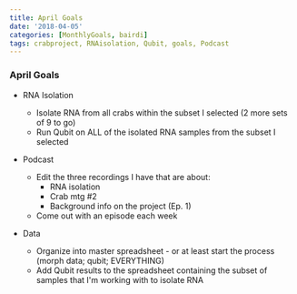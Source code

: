 ```yaml
---
title: April Goals
date: '2018-04-05'
categories: [MonthlyGoals, bairdi]
tags: crabproject, RNAisolation, Qubit, goals, Podcast
---
```


### April Goals

- RNA Isolation
  - Isolate RNA from all crabs within the subset I selected (2 more sets of 9 to go)
  - Run Qubit on ALL of the isolated RNA samples from the subset I selected
  
- Podcast
  - Edit the three recordings I have that are about:
    - RNA isolation
    - Crab mtg #2
    - Background info on the project (Ep. 1)
  - Come out with an episode each week
    
- Data
  - Organize into master spreadsheet - or at least start the process (morph data; qubit; EVERYTHING)
  - Add Qubit results to the spreadsheet containing the subset of samples that I'm working with to isolate RNA
  
    
 
    
     
